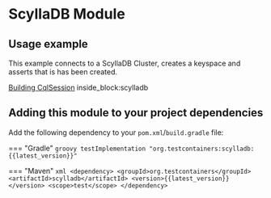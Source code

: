 # ScyllaDB Module

## Usage example

This example connects to a ScyllaDB Cluster, creates a keyspace and asserts that is has been created.

<!--codeinclude-->
[Building CqlSession](../../../modules/scylladb/src/test/java/org/testcontainers/containers/ScyllaDBDriver4Test.java) inside_block:scylladb
<!--/codeinclude-->

## Adding this module to your project dependencies

Add the following dependency to your `pom.xml`/`build.gradle` file:

=== "Gradle"
    ```groovy
    testImplementation "org.testcontainers:scylladb:{{latest_version}}"
    ```

=== "Maven"
    ```xml
    <dependency>
        <groupId>org.testcontainers</groupId>
        <artifactId>scylladb</artifactId>
        <version>{{latest_version}}</version>
        <scope>test</scope>
    </dependency>
    ```
